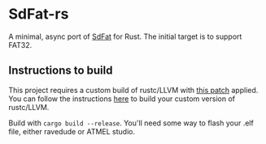 # SdFat-rs

A minimal, async port of [SdFat](https://github.com/greiman/SdFat) for Rust.
The initial target is to support FAT32.

## Instructions to build

This project requires a custom build of rustc/LLVM with [this patch](https://github.com/drmorr0/sdfat32-rs/blob/master/patch2.diff) applied.  You can follow the instructions [here](https://objectdisoriented.evokewonder.com/posts/patching-llvm/) to build your custom version of rustc/LLVM.

Build with `cargo build --release`.  You'll need some way to flash your .elf file, either ravedude or ATMEL studio.
